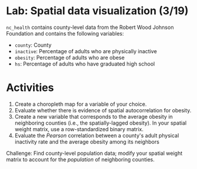 # Lab: Spatial data visualization (3/19)

`nc_health` contains county-level data from the Robert Wood Johnson Foundation
and contains the following variables:
- `county`: County
- `inactive`: Percentage of adults who are physically inactive
- `obesity`: Percentage of adults who are obese
- `hs`: Percentage of adults who have graduated high school

# Activities

1. Create a choropleth map for a variable of your choice.
2. Evaluate whether there is evidence of spatial autocorrelation for obesity.
3. Create a new variable that corresponds to the average obesity in neighboring
counties (i.e., the spatially-lagged obesity). In your spatial weight matrix,
use a row-standardized binary matrix.
4. Evaluate the *Pearson* correlation between a county's adult physical 
inactivity rate and the average obesity among its neighbors

Challenge: Find county-level population data; modify your spatial weight matrix
to account for the *population* of neighboring counties.
